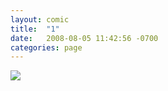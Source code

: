 ```yaml
---
layout: comic
title:  "1"
date:   2008-08-05 11:42:56 -0700
categories: page
---
```

![](/pages/0001.png)

